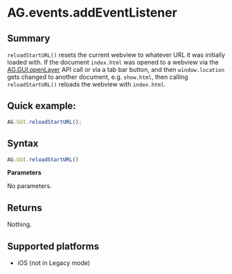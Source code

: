 # AG.events.addEventListener

## Summary
`reloadStartURL()` resets the current webview to whatever URL it was initially loaded with. If the document `index.html` was opened to a webview via the  [AG.GUI.openLayer](openLayer.md) API call or via a tab bar button, and then `window.location` gets changed to another document, e.g. `show.html`, then calling `reloadStartURL()` reloads the webview with `index.html`.


## Quick example:
```javascript
AG.GUI.reloadStartURL();
```

## Syntax
```javascript
AG.GUI.reloadStartURL()
```

**Parameters**

No parameters.

## Returns
Nothing.

## Supported platforms
* iOS (not in Legacy mode)